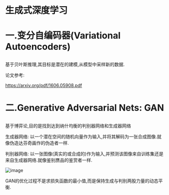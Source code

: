 生成式深度学习
=========
# 一.变分自编码器(Variational Autoencoders) <p>
基于贝叶斯推理,其目标是潜在的建模,从模型中采样新的数据.<p>

论文参考: <p>

https://arxiv.org/pdf/1606.05908.pdf

# 二.Generative Adversarial Nets: GAN <p>
基于博弈论,目的是找到达到纳什均衡的判别器网络和生成器网络 <p>

生成器网络: 以一个潜在空间的随机向量作为输入,并将其解码为一张合成图像.就像伪造达芬奇画作的伪造者一样. <p>

判别器网络: 以一张图像(真实的或合成的)作为输入,并预测该图像来自训练集还是来自生成器网络.就像鉴别赝品的鉴赏者一样. <p>

![image](https://github.com/MA-JIE/pytorch-deep-learning/blob/master/pytorch-deep-learning/生成式深度学习GAN/images/GAN.png)

  GAN的优化过程不是求损失函数的最小值,而是保持生成与判别两股力量的动态平衡. <p>
